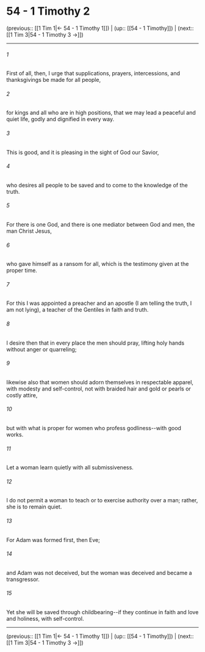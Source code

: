 # 54 - 1 Timothy 2

(previous:: [[1 Tim 1|← 54 - 1 Timothy 1]]) | (up:: [[54 - 1 Timothy]]) | (next:: [[1 Tim 3|54 - 1 Timothy 3 →]])

***


###### 1 
First of all, then, I urge that supplications, prayers, intercessions, and thanksgivings be made for all people, 

###### 2 
for kings and all who are in high positions, that we may lead a peaceful and quiet life, godly and dignified in every way. 

###### 3 
This is good, and it is pleasing in the sight of God our Savior, 

###### 4 
who desires all people to be saved and to come to the knowledge of the truth. 

###### 5 
For there is one God, and there is one mediator between God and men, the man Christ Jesus, 

###### 6 
who gave himself as a ransom for all, which is the testimony given at the proper time. 

###### 7 
For this I was appointed a preacher and an apostle (I am telling the truth, I am not lying), a teacher of the Gentiles in faith and truth. 

###### 8 
I desire then that in every place the men should pray, lifting holy hands without anger or quarreling; 

###### 9 
likewise also that women should adorn themselves in respectable apparel, with modesty and self-control, not with braided hair and gold or pearls or costly attire, 

###### 10 
but with what is proper for women who profess godliness--with good works. 

###### 11 
Let a woman learn quietly with all submissiveness. 

###### 12 
I do not permit a woman to teach or to exercise authority over a man; rather, she is to remain quiet. 

###### 13 
For Adam was formed first, then Eve; 

###### 14 
and Adam was not deceived, but the woman was deceived and became a transgressor. 

###### 15 
Yet she will be saved through childbearing--if they continue in faith and love and holiness, with self-control.

***

(previous:: [[1 Tim 1|← 54 - 1 Timothy 1]]) | (up:: [[54 - 1 Timothy]]) | (next:: [[1 Tim 3|54 - 1 Timothy 3 →]])
